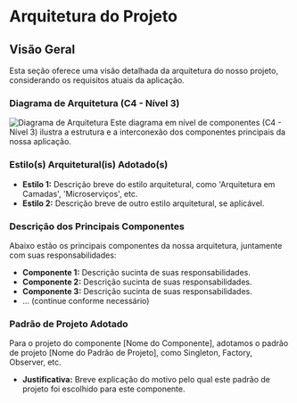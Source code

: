 # Arquitetura do Projeto

## Visão Geral

Esta seção oferece uma visão detalhada da arquitetura do nosso projeto, considerando os requisitos atuais da aplicação.

### Diagrama de Arquitetura (C4 - Nível 3)

![Diagrama de Arquitetura](caminho/para/o/diagrama.png)
Este diagrama em nível de componentes (C4 - Nível 3) ilustra a estrutura e a interconexão dos componentes principais da nossa aplicação.

### Estilo(s) Arquitetural(is) Adotado(s)

- **Estilo 1:** Descrição breve do estilo arquitetural, como 'Arquitetura em Camadas', 'Microserviços', etc.
- **Estilo 2:** Descrição breve de outro estilo arquitetural, se aplicável.

### Descrição dos Principais Componentes

Abaixo estão os principais componentes da nossa arquitetura, juntamente com suas responsabilidades:

- **Componente 1:** Descrição sucinta de suas responsabilidades.
- **Componente 2:** Descrição sucinta de suas responsabilidades.
- **Componente 3:** Descrição sucinta de suas responsabilidades.
- ... (continue conforme necessário)

### Padrão de Projeto Adotado

Para o projeto do componente [Nome do Componente], adotamos o padrão de projeto [Nome do Padrão de Projeto], como Singleton, Factory, Observer, etc.

- **Justificativa:** Breve explicação do motivo pelo qual este padrão de projeto foi escolhido para este componente.
